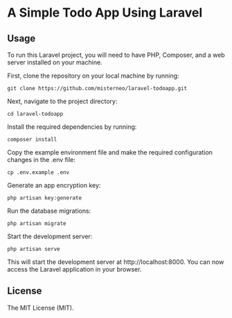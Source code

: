 # A Simple Todo App Using Laravel

## Usage

To run this Laravel project, you will need to have PHP, Composer, and a web server installed on your machine.

First, clone the repository on your local machine by running:
```
git clone https://github.com/misterneo/laravel-todoapp.git
```
Next, navigate to the project directory:
```
cd laravel-todoapp
```
Install the required dependencies by running:
```
composer install
```
Copy the example environment file and make the required configuration changes in the .env file:
```
cp .env.example .env
```
Generate an app encryption key:
```
php artisan key:generate
```
Run the database migrations:
```
php artisan migrate
```
Start the development server:
```
php artisan serve
```

This will start the development server at http://localhost:8000. You can now access the Laravel application in your browser.

## License

The MIT License (MIT).
